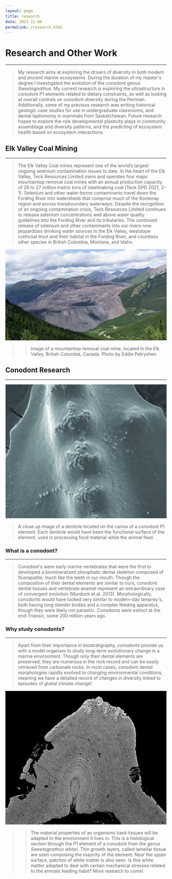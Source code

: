 ```yaml
---
layout: page
title: research
date: 2021-11-06
permalink: /research.html
---
```


# Research and Other Work
---

>My research aims at exploring the drivers of diversity in both modern and ancient marine ecosystems. During the duration of my master's degree I investigated the evolution of the conodont genus *Sweetognathus*. My current research is exploring the ultrastructure in conodont P1 elements related to dietary constraints, as well as looking at overall controls on conodont diversity during the Permian. Additionally, some of my previous research was writing historical geologic case studies for use in undergraduate classrooms, and dental taphonomy in mammals from Saskatchewan. Future research hopes to explore the role developmental plasticity plays in community assemblage and diversity patterns, and the predicting of ecosystem health based on ecosystem interactions.

## Elk Valley Coal Mining
---

>The Elk Valley Coal mines represent one of the world’s largest ongoing selenium contamination issues to date. In the heart of the Elk Valley, Teck Resources Limited owns and operates four major mountaintop removal coal mines with an annual production capacity of 26 to 27 million metric tons of steelmaking coal (Teck DPD 2021, 2-1). Selenium and other water-borne contaminants travel down the Fording River into watersheds that comprise much of the Kootenay region and across transboundary waterways. Despite the recognition of an ongoing contamination crisis, Teck Resources Limited continues to release selenium concentrations well above water quality guidelines into the Fording River and its tributaries. The continued release of selenium and other contaminants into our rivers now jeopardizes drinking water sources in the Elk Valley, westslope cutthroat trout and their habitat in the Fording River, and countless other species in British Colombia, Montana, and Idaho.


<body>
  <p align="center">
  <img class="img-research img-responsive" src="img/portfolio-1.jpg" />
  </p>
</body>

>>Image of a mountaintop removal coal mine, located in the Elk Valley, British Columbia, Canada. Photo by Eddie Petryshen.

## Conodont Research
---
<body>
  <p align="center">
  <img class="img-research img-responsive" src="img/portfolio-2.jpg" />
  </p>
</body>

>A close up image of a denticle located on the carina of a conodont P1 element. Each denticle would have been the functional surface of the element, used in processing food material while the animal feed.

### What is a conodont?

---
>Conodont's were early marine vertebrates that were the first to developed a biomineralized phosphatic dental skeleton composed of fluorapatite, much like the teeth in our mouth. Though the composition of their dental elements are similar to ours, conodont dental tissues and vertebrate enamel represent an extraordinary case of convergent evolution (Murdock et al. 2013). Morphologically, conodonts would have looked very similar to modern-day lamprey's, both having long slender bodies and a complex feeding apparatus, though they were likely not parasitic. Conodonts went extinct at the end-Triassic, some 200 million years ago.

### Why study conodonts?

---
>Apart from their importance in biostratigraphy, conodonts provide us with a model organism to study long-term evolutionary change in a marine environment. Though only their dental elements are preserved, they are numerous in the rock record and can be easily retrieved from carbonate rocks. In most cases, conodont dental morphologies rapidly evolved to changing environmental conditions, meaning we have a detailed record of changes in diversity linked to episodes of global climate change!

<body>
  <p align="center">
  <img class="img-research img-responsive" src="img/portfolio-4.jpg" />
  </p>
</body>

>>The material properties of an organisms hard-tissues will be adapted to the environment it lives in. This is a histological section through the P1 element of a conodont from the genus *Sweetognathus whitei*. Thin growth layers, called lamellar tissue are seen composing the majority of the element. Near the upper surface, patches of white matter is also seen. Is this white matter adapted to deal with certain mechanical stresses related to the animals feeding habit? More research to come!
